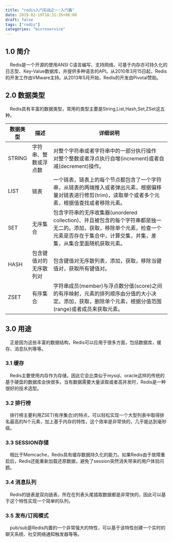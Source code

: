 ```yaml
---
title: "redis入门实战之一:入门篇"
date: 2019-02-19T18:31:35+08:00
draft: false
tags: ["redis"]
categories: "microservice"
---
```

## 1.0 简介
&emsp;Redis是一个开源的使用ANSI C语言编写、支持网络、可基于内存亦可持久化的日志型、Key-Value数据库，并提供多种语言的API。从2010年3月15日起，Redis的开发工作由VMware主持。从2013年5月开始，Redis的开发由Pivotal赞助。

## 2.0 数据类型

&emsp;Redis具有丰富的数据类型，常用的类型主要是String,List,Hash,Set,ZSet这五种。

<table>
    <thead> 
        <th width="50">数据类型</th>
        <th width="50">描述</th>
        <th >详细说明</th>
    </thead>   
    <tbody>
        <tr>
            <td>STRING</td>
            <td>字符串、整数或浮点数</td>
            <td>对整个字符串或者字符串中的一部分执行操作<br/>对整个整数或者浮点执行自增(increment)或者自减(decrement)操作。</td>
        </tr>
        <tr>
            <td>LIST</td>
            <td>链表</td>
            <td>一个链表，链表上的每个节点都包含了一个字符串，从链表的两端推入或者弹出元素，根据偏移量对链表进行修剪(trim)，读取单个或者多个元素，根据值查找或者移除元素。</td>
        </tr>
        <tr>
            <td>SET</td>
            <td>无序集合</td>
            <td>包含字符串的无序收集器(unordered collection)、并且被包含的每个字符串都是独一无二的。添加，获取，移除单个元素，检查一个元素是否存在于集合中，计算交集，并集，差集，从集合里面随机获取元素。</td>
        </tr>
        <tr>
            <td>HASH</td>
            <td>包含键值对的无序散列对</td>
            <td>包含键值对无序散列表，添加，获取，移除当键值对，获取所有键值对。</td>
        </tr>
        <tr>
            <td>ZSET</td>
            <td>有序集合</td>
            <td>字符串成员(member)与浮点数分值(score)之间的有序映射，元素的排列顺序由分值的大小决定。添加，获取，删除单个元素，根据分值范围(range)或者成员来获取元素。</td>
        </tr>
    </tbody>
</table>

## 3.0 用途

&emsp;正是因为这些丰富的数据结构，Redis可以应用于很多方面，包括数据库，缓存、消息队列等等。

### 3.1 缓存

&emsp;Redis主要使用内存作为存储，因此它会比类似于mysql、oracle这样的传统的基于硬盘的数据库会快很多。当有数据需要大量读取或者高并发时，Redis是一种很好的技术选型。

### 3.2 排行榜

&emsp;排行榜主要利用ZSET(有序集合)的特点，可以轻松实现一个大型列表中取得排名最高的N个元素，加上基于内存的特性，这个效率是非常快的，几乎能达到毫秒级。

### 3.3 SESSION存储

&emsp;相比于Memcache，Redis具有缓存数据持久化的能力。如果Redis由于故障重启后，Redis还能重新加载还原数据，避免了session突然消失带来的用户体验问题。

### 3.4 消息队列

&emsp;Redis的链表是双向链表，所在在列表头尾插取数据都是非常快的，因此可以基于这个特性实现一个简单的队列。

### 3.5 发布/订阅模式

&emsp;pub/sub是Redis内置的一个非常强大的特性，可以基于该特性创建一个实时的聊天系统、社交网络通知触发器等等。

